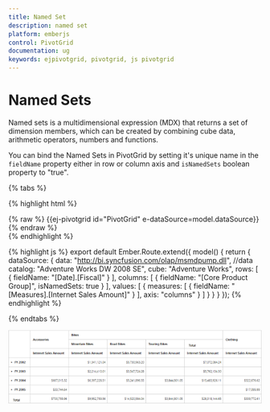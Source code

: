 ```yaml
---
title: Named Set
description: named set
platform: emberjs
control: PivotGrid
documentation: ug
keywords: ejpivotgrid, pivotgrid, js pivotgrid
---
```


# Named Sets

Named sets is a multidimensional expression (MDX) that returns a set of dimension members, which can be created by combining cube data, arithmetic operators, numbers and functions.

You can bind the Named Sets in PivotGrid by setting it's unique name in the `fieldName` property either in row or column axis and `isNamedSets` boolean property to "true".

{% tabs %}

{% highlight html %}
	<div class="e-control">
	{% raw %}
	{{ej-pivotgrid id="PivotGrid" e-dataSource=model.dataSource}}
	{% endraw %}
	</div>
{% endhighlight %}

{% highlight js %}
    export default Ember.Route.extend({
        model() {
            return {
                dataSource: {
                data: "http://bi.syncfusion.com/olap/msmdpump.dll", //data
                catalog: "Adventure Works DW 2008 SE",
                cube: "Adventure Works",
                rows: [
                    {
                        fieldName: "[Date].[Fiscal]"
                    }
                ],
                columns: [
                    { 
                        fieldName: "[Core Product Group]", 
                        isNamedSets: true 
                    }
                ],
                values: [
                    {
                        measures: [
                            {
                                fieldName: "[Measures].[Internet Sales Amount]"
                            }
                        ],
                        axis: "columns"
                    }
                ]
            }
           }
        }
    });
{% endhighlight %}

{% endtabs %}

![](KPI_images/namedset.png)
